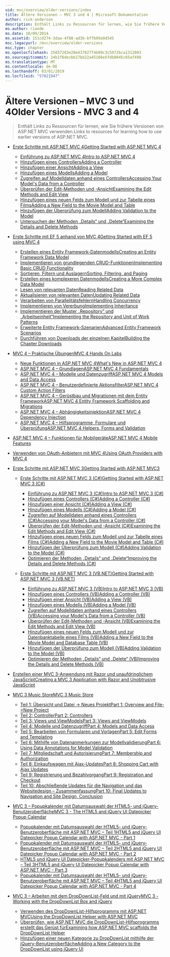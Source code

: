 ```yaml
---
uid: mvc/overview/older-versions/index
title: Ältere Versionen – MVC 3 und 4 | Microsoft-Dokumentation
author: rick-anderson
description: Enthält Links zu Ressourcen für lernen, wie Sie frühere Versionen von ASP.NET MVC verwenden.
ms.author: riande
ms.date: 10/09/2014
ms.assetid: 151cd274-3daa-4f88-ad3b-bffb99a9d545
msc.legacyurl: /mvc/overview/older-versions
msc.type: chapter
ms.openlocfilehash: 25057283e20e437027f4b89c3c5972bca1312093
ms.sourcegitcommit: 24b1f6decbb17bb22a45166e5fdb0845c65af498
ms.translationtype: MT
ms.contentlocale: de-DE
ms.lasthandoff: 03/01/2019
ms.locfileid: "57021947"
---
```

<a name="older-versions---mvc-3-and-4"></a><span data-ttu-id="b3b20-103">Ältere Versionen – MVC 3 und 4</span><span class="sxs-lookup"><span data-stu-id="b3b20-103">Older Versions - MVC 3 and 4</span></span>
====================
> <span data-ttu-id="b3b20-104">Enthält Links zu Ressourcen für lernen, wie Sie frühere Versionen von ASP.NET MVC verwenden.</span><span class="sxs-lookup"><span data-stu-id="b3b20-104">Links to resources for learning how to use earlier versions of ASP.NET MVC.</span></span>


- [<span data-ttu-id="b3b20-105">Erste Schritte mit ASP.NET MVC 4</span><span class="sxs-lookup"><span data-stu-id="b3b20-105">Getting Started with ASP.NET MVC 4</span></span>](getting-started-with-aspnet-mvc4/index.md)

    - [<span data-ttu-id="b3b20-106">Einführung zu ASP.NET MVC 4</span><span class="sxs-lookup"><span data-stu-id="b3b20-106">Intro to ASP.NET MVC 4</span></span>](getting-started-with-aspnet-mvc4/intro-to-aspnet-mvc-4.md)
    - [<span data-ttu-id="b3b20-107">Hinzufügen eines Controllers</span><span class="sxs-lookup"><span data-stu-id="b3b20-107">Adding a Controller</span></span>](getting-started-with-aspnet-mvc4/adding-a-controller.md)
    - [<span data-ttu-id="b3b20-108">Hinzufügen einer Ansicht</span><span class="sxs-lookup"><span data-stu-id="b3b20-108">Adding a View</span></span>](getting-started-with-aspnet-mvc4/adding-a-view.md)
    - [<span data-ttu-id="b3b20-109">Hinzufügen eines Modells</span><span class="sxs-lookup"><span data-stu-id="b3b20-109">Adding a Model</span></span>](getting-started-with-aspnet-mvc4/adding-a-model.md)
    - [<span data-ttu-id="b3b20-110">Zugreifen auf Modelldaten anhand eines Controllers</span><span class="sxs-lookup"><span data-stu-id="b3b20-110">Accessing Your Model's Data from a Controller</span></span>](getting-started-with-aspnet-mvc4/accessing-your-models-data-from-a-controller.md)
    - [<span data-ttu-id="b3b20-111">Überprüfen der Edit-Methoden und -Ansicht</span><span class="sxs-lookup"><span data-stu-id="b3b20-111">Examining the Edit Methods and Edit View</span></span>](getting-started-with-aspnet-mvc4/examining-the-edit-methods-and-edit-view.md)
    - [<span data-ttu-id="b3b20-112">Hinzufügen eines neuen Felds zum Modell und zur Tabelle eines Films</span><span class="sxs-lookup"><span data-stu-id="b3b20-112">Adding a New Field to the Movie Model and Table</span></span>](getting-started-with-aspnet-mvc4/adding-a-new-field-to-the-movie-model-and-table.md)
    - [<span data-ttu-id="b3b20-113">Hinzufügen der Überprüfung zum Modell</span><span class="sxs-lookup"><span data-stu-id="b3b20-113">Adding Validation to the Model</span></span>](getting-started-with-aspnet-mvc4/adding-validation-to-the-model.md)
    - [<span data-ttu-id="b3b20-114">Untersuchen der Methoden „Details“ und „Delete“</span><span class="sxs-lookup"><span data-stu-id="b3b20-114">Examining the Details and Delete Methods</span></span>](getting-started-with-aspnet-mvc4/examining-the-details-and-delete-methods.md)
- [<span data-ttu-id="b3b20-115">Erste Schritte mit EF 5 anhand von MVC 4</span><span class="sxs-lookup"><span data-stu-id="b3b20-115">Getting Started with EF 5 using MVC 4</span></span>](getting-started-with-ef-5-using-mvc-4/index.md)

    - [<span data-ttu-id="b3b20-116">Erstellen eines Entity Framework-Datenmodells</span><span class="sxs-lookup"><span data-stu-id="b3b20-116">Creating an Entity Framework Data Model</span></span>](getting-started-with-ef-5-using-mvc-4/creating-an-entity-framework-data-model-for-an-asp-net-mvc-application.md)
    - [<span data-ttu-id="b3b20-117">Implementieren von grundlegenden CRUD-Funktionen</span><span class="sxs-lookup"><span data-stu-id="b3b20-117">Implementing Basic CRUD Functionality</span></span>](getting-started-with-ef-5-using-mvc-4/implementing-basic-crud-functionality-with-the-entity-framework-in-asp-net-mvc-application.md)
    - [<span data-ttu-id="b3b20-118">Sortieren, Filtern und Auslagern</span><span class="sxs-lookup"><span data-stu-id="b3b20-118">Sorting, Filtering, and Paging</span></span>](getting-started-with-ef-5-using-mvc-4/sorting-filtering-and-paging-with-the-entity-framework-in-an-asp-net-mvc-application.md)
    - [<span data-ttu-id="b3b20-119">Erstellen eines komplexeren Datenmodells</span><span class="sxs-lookup"><span data-stu-id="b3b20-119">Creating a More Complex Data Model</span></span>](getting-started-with-ef-5-using-mvc-4/creating-a-more-complex-data-model-for-an-asp-net-mvc-application.md)
    - [<span data-ttu-id="b3b20-120">Lesen von relevanten Daten</span><span class="sxs-lookup"><span data-stu-id="b3b20-120">Reading Related Data</span></span>](getting-started-with-ef-5-using-mvc-4/reading-related-data-with-the-entity-framework-in-an-asp-net-mvc-application.md)
    - [<span data-ttu-id="b3b20-121">Aktualisieren von relevanten Daten</span><span class="sxs-lookup"><span data-stu-id="b3b20-121">Updating Related Data</span></span>](getting-started-with-ef-5-using-mvc-4/updating-related-data-with-the-entity-framework-in-an-asp-net-mvc-application.md)
    - [<span data-ttu-id="b3b20-122">Verarbeiten von Parallelitätsfehlern</span><span class="sxs-lookup"><span data-stu-id="b3b20-122">Handling Concurrency</span></span>](getting-started-with-ef-5-using-mvc-4/handling-concurrency-with-the-entity-framework-in-an-asp-net-mvc-application.md)
    - [<span data-ttu-id="b3b20-123">Implementieren von Vererbung</span><span class="sxs-lookup"><span data-stu-id="b3b20-123">Implementing Inheritance</span></span>](getting-started-with-ef-5-using-mvc-4/implementing-inheritance-with-the-entity-framework-in-an-asp-net-mvc-application.md)
    - [<span data-ttu-id="b3b20-124">Implementieren der Muster „Repository“ und „Arbeitseinheit“</span><span class="sxs-lookup"><span data-stu-id="b3b20-124">Implementing the Repository and Unit of Work Patterns</span></span>](getting-started-with-ef-5-using-mvc-4/implementing-the-repository-and-unit-of-work-patterns-in-an-asp-net-mvc-application.md)
    - [<span data-ttu-id="b3b20-125">Erweiterte Entity Framework-Szenarien</span><span class="sxs-lookup"><span data-stu-id="b3b20-125">Advanced Entity Framework Scenarios</span></span>](getting-started-with-ef-5-using-mvc-4/advanced-entity-framework-scenarios-for-an-mvc-web-application.md)
    - [<span data-ttu-id="b3b20-126">Durchführen von Downloads der einzelnen Kapitel</span><span class="sxs-lookup"><span data-stu-id="b3b20-126">Building the Chapter Downloads</span></span>](getting-started-with-ef-5-using-mvc-4/building-the-ef5-mvc4-chapter-downloads.md)
- [<span data-ttu-id="b3b20-127">MVC 4 – Praktische Übungen</span><span class="sxs-lookup"><span data-stu-id="b3b20-127">MVC 4 Hands On Labs</span></span>](hands-on-labs/index.md)

    - [<span data-ttu-id="b3b20-128">Neue Funktionen in ASP.NET MVC 4</span><span class="sxs-lookup"><span data-stu-id="b3b20-128">What's New in ASP.NET MVC 4</span></span>](hands-on-labs/whats-new-in-aspnet-mvc-4.md)
    - [<span data-ttu-id="b3b20-129">ASP.NET MVC 4 – Grundlagen</span><span class="sxs-lookup"><span data-stu-id="b3b20-129">ASP.NET MVC 4 Fundamentals</span></span>](hands-on-labs/aspnet-mvc-4-fundamentals.md)
    - [<span data-ttu-id="b3b20-130">ASP.NET MVC 4 – Modelle und Datenzugriff</span><span class="sxs-lookup"><span data-stu-id="b3b20-130">ASP.NET MVC 4 Models and Data Access</span></span>](hands-on-labs/aspnet-mvc-4-models-and-data-access.md)
    - [<span data-ttu-id="b3b20-131">ASP.NET MVC 4 – Benutzerdefinierte Aktionsfilter</span><span class="sxs-lookup"><span data-stu-id="b3b20-131">ASP.NET MVC 4 Custom Action Filters</span></span>](hands-on-labs/aspnet-mvc-4-custom-action-filters.md)
    - [<span data-ttu-id="b3b20-132">ASP.NET MVC 4 – Gerüstbau und Migrationen mit dem Entity Framework</span><span class="sxs-lookup"><span data-stu-id="b3b20-132">ASP.NET MVC 4 Entity Framework Scaffolding and Migrations</span></span>](hands-on-labs/aspnet-mvc-4-entity-framework-scaffolding-and-migrations.md)
    - [<span data-ttu-id="b3b20-133">ASP.NET MVC 4 – Abhängigkeitsinjektion</span><span class="sxs-lookup"><span data-stu-id="b3b20-133">ASP.NET MVC 4 Dependency Injection</span></span>](hands-on-labs/aspnet-mvc-4-dependency-injection.md)
    - [<span data-ttu-id="b3b20-134">ASP.NET MVC 4 – Hilfsprogramme, Formulare und Überprüfung</span><span class="sxs-lookup"><span data-stu-id="b3b20-134">ASP.NET MVC 4 Helpers, Forms and Validation</span></span>](hands-on-labs/aspnet-mvc-4-helpers-forms-and-validation.md)
- [<span data-ttu-id="b3b20-135">ASP.NET MVC 4 – Funktionen für Mobilgeräte</span><span class="sxs-lookup"><span data-stu-id="b3b20-135">ASP.NET MVC 4 Mobile Features</span></span>](aspnet-mvc-4-mobile-features.md)
- [<span data-ttu-id="b3b20-136">Verwenden von OAuth-Anbietern mit MVC 4</span><span class="sxs-lookup"><span data-stu-id="b3b20-136">Using OAuth Providers with MVC 4</span></span>](using-oauth-providers-with-mvc.md)
- [<span data-ttu-id="b3b20-137">Erste Schritte mit ASP.NET MVC 3</span><span class="sxs-lookup"><span data-stu-id="b3b20-137">Getting Started with ASP.NET MVC3</span></span>](getting-started-with-aspnet-mvc3/index.md)

    - [<span data-ttu-id="b3b20-138">Erste Schritte mit ASP.NET MVC 3 (C#)</span><span class="sxs-lookup"><span data-stu-id="b3b20-138">Getting Started with ASP.NET MVC 3 (C#)</span></span>](getting-started-with-aspnet-mvc3/cs/index.md)

        - [<span data-ttu-id="b3b20-139">Einführung zu ASP.NET MVC 3 (C#)</span><span class="sxs-lookup"><span data-stu-id="b3b20-139">Intro to ASP.NET MVC 3 (C#)</span></span>](getting-started-with-aspnet-mvc3/cs/intro-to-aspnet-mvc-3.md)
        - [<span data-ttu-id="b3b20-140">Hinzufügen eines Controllers (C#)</span><span class="sxs-lookup"><span data-stu-id="b3b20-140">Adding a Controller (C#)</span></span>](getting-started-with-aspnet-mvc3/cs/adding-a-controller.md)
        - [<span data-ttu-id="b3b20-141">Hinzufügen einer Ansicht (C#)</span><span class="sxs-lookup"><span data-stu-id="b3b20-141">Adding a View (C#)</span></span>](getting-started-with-aspnet-mvc3/cs/adding-a-view.md)
        - [<span data-ttu-id="b3b20-142">Hinzufügen eines Modells (C#)</span><span class="sxs-lookup"><span data-stu-id="b3b20-142">Adding a Model (C#)</span></span>](getting-started-with-aspnet-mvc3/cs/adding-a-model.md)
        - [<span data-ttu-id="b3b20-143">Zugreifen auf Modelldaten anhand eines Controllers (C#)</span><span class="sxs-lookup"><span data-stu-id="b3b20-143">Accessing your Model's Data from a Controller (C#)</span></span>](getting-started-with-aspnet-mvc3/cs/accessing-your-models-data-from-a-controller.md)
        - [<span data-ttu-id="b3b20-144">Überprüfen der Edit-Methoden und -Ansicht (C#)</span><span class="sxs-lookup"><span data-stu-id="b3b20-144">Examining the Edit Methods and Edit View (C#)</span></span>](getting-started-with-aspnet-mvc3/cs/examining-the-edit-methods-and-edit-view.md)
        - [<span data-ttu-id="b3b20-145">Hinzufügen eines neuen Felds zum Modell und zur Tabelle eines Films (C#)</span><span class="sxs-lookup"><span data-stu-id="b3b20-145">Adding a New Field to the Movie Model and Table (C#)</span></span>](getting-started-with-aspnet-mvc3/cs/adding-a-new-field.md)
        - [<span data-ttu-id="b3b20-146">Hinzufügen der Überprüfung zum Modell (C#)</span><span class="sxs-lookup"><span data-stu-id="b3b20-146">Adding Validation to the Model (C#)</span></span>](getting-started-with-aspnet-mvc3/cs/adding-validation-to-the-model.md)
        - [<span data-ttu-id="b3b20-147">Optimieren der Methoden „Details“ und „Delete“</span><span class="sxs-lookup"><span data-stu-id="b3b20-147">Improving the Details and Delete Methods (C#)</span></span>](getting-started-with-aspnet-mvc3/cs/improving-the-details-and-delete-methods.md)
    - [<span data-ttu-id="b3b20-148">Erste Schritte mit ASP.NET MVC 3 (VB.NET)</span><span class="sxs-lookup"><span data-stu-id="b3b20-148">Getting Started with ASP.NET MVC 3 (VB.NET)</span></span>](getting-started-with-aspnet-mvc3/vb/index.md)

        - [<span data-ttu-id="b3b20-149">Einführung zu ASP.NET MVC 3 (VB)</span><span class="sxs-lookup"><span data-stu-id="b3b20-149">Intro to ASP.NET MVC 3 (VB)</span></span>](getting-started-with-aspnet-mvc3/vb/intro-to-aspnet-mvc-3.md)
        - [<span data-ttu-id="b3b20-150">Hinzufügen eines Controllers (VB)</span><span class="sxs-lookup"><span data-stu-id="b3b20-150">Adding a Controller (VB)</span></span>](getting-started-with-aspnet-mvc3/vb/adding-a-controller.md)
        - [<span data-ttu-id="b3b20-151">Hinzufügen einer Ansicht (VB)</span><span class="sxs-lookup"><span data-stu-id="b3b20-151">Adding a View (VB)</span></span>](getting-started-with-aspnet-mvc3/vb/adding-a-view.md)
        - [<span data-ttu-id="b3b20-152">Hinzufügen eines Modells (VB)</span><span class="sxs-lookup"><span data-stu-id="b3b20-152">Adding a Model (VB)</span></span>](getting-started-with-aspnet-mvc3/vb/adding-a-model.md)
        - [<span data-ttu-id="b3b20-153">Zugreifen auf Modelldaten anhand eines Controllers (VB)</span><span class="sxs-lookup"><span data-stu-id="b3b20-153">Accessing your Model's Data from a Controller (VB)</span></span>](getting-started-with-aspnet-mvc3/vb/accessing-your-models-data-from-a-controller.md)
        - [<span data-ttu-id="b3b20-154">Überprüfen der Edit-Methoden und -Ansicht (VB)</span><span class="sxs-lookup"><span data-stu-id="b3b20-154">Examining the Edit Methods and Edit View (VB)</span></span>](getting-started-with-aspnet-mvc3/vb/examining-the-edit-methods-and-edit-view.md)
        - [<span data-ttu-id="b3b20-155">Hinzufügen eines neuen Felds zum Modell und zur Datenbanktabelle eines Films (VB)</span><span class="sxs-lookup"><span data-stu-id="b3b20-155">Adding a New Field to the Movie Model and Database Table (VB)</span></span>](getting-started-with-aspnet-mvc3/vb/adding-a-new-field.md)
        - [<span data-ttu-id="b3b20-156">Hinzufügen der Überprüfung zum Modell (VB)</span><span class="sxs-lookup"><span data-stu-id="b3b20-156">Adding Validation to the Model (VB)</span></span>](getting-started-with-aspnet-mvc3/vb/adding-validation-to-the-model.md)
        - [<span data-ttu-id="b3b20-157">Optimieren der Methoden „Details“ und „Delete“ (VB)</span><span class="sxs-lookup"><span data-stu-id="b3b20-157">Improving the Details and Delete Methods (VB)</span></span>](getting-started-with-aspnet-mvc3/vb/improving-the-details-and-delete-methods.md)
- [<span data-ttu-id="b3b20-158">Erstellen einer MVC 3-Anwendung mit Razor und unaufdringlichem JavaScript</span><span class="sxs-lookup"><span data-stu-id="b3b20-158">Creating a MVC 3 Application with Razor and Unobtrusive JavaScript</span></span>](creating-a-mvc-3-application-with-razor-and-unobtrusive-javascript.md)
- [<span data-ttu-id="b3b20-159">MVC 3 Music Store</span><span class="sxs-lookup"><span data-stu-id="b3b20-159">MVC 3 Music Store</span></span>](mvc-music-store/index.md)

    - [<span data-ttu-id="b3b20-160">Teil 1: Übersicht und Datei -> Neues Projekt</span><span class="sxs-lookup"><span data-stu-id="b3b20-160">Part 1: Overview and File->New Project</span></span>](mvc-music-store/mvc-music-store-part-1.md)
    - [<span data-ttu-id="b3b20-161">Teil 2: Controller</span><span class="sxs-lookup"><span data-stu-id="b3b20-161">Part 2: Controllers</span></span>](mvc-music-store/mvc-music-store-part-2.md)
    - [<span data-ttu-id="b3b20-162">Teil 3: Views und ViewModels</span><span class="sxs-lookup"><span data-stu-id="b3b20-162">Part 3: Views and ViewModels</span></span>](mvc-music-store/mvc-music-store-part-3.md)
    - [<span data-ttu-id="b3b20-163">Teil 4: Modelle und Datenzugriff</span><span class="sxs-lookup"><span data-stu-id="b3b20-163">Part 4: Models and Data Access</span></span>](mvc-music-store/mvc-music-store-part-4.md)
    - [<span data-ttu-id="b3b20-164">Teil 5: Bearbeiten von Formularen und Vorlagen</span><span class="sxs-lookup"><span data-stu-id="b3b20-164">Part 5: Edit Forms and Templating</span></span>](mvc-music-store/mvc-music-store-part-5.md)
    - [<span data-ttu-id="b3b20-165">Teil 6: Mithilfe von Datenanmerkungen zur Modellvalidierung</span><span class="sxs-lookup"><span data-stu-id="b3b20-165">Part 6: Using Data Annotations for Model Validation</span></span>](mvc-music-store/mvc-music-store-part-6.md)
    - [<span data-ttu-id="b3b20-166">Teil 7: Mitgliedschaft und Autorisierung</span><span class="sxs-lookup"><span data-stu-id="b3b20-166">Part 7: Membership and Authorization</span></span>](mvc-music-store/mvc-music-store-part-7.md)
    - [<span data-ttu-id="b3b20-167">Teil 8: Einkaufswagen mit Ajax-Updates</span><span class="sxs-lookup"><span data-stu-id="b3b20-167">Part 8: Shopping Cart with Ajax Updates</span></span>](mvc-music-store/mvc-music-store-part-8.md)
    - [<span data-ttu-id="b3b20-168">Teil 9: Registrierung und Bezahlvorgang</span><span class="sxs-lookup"><span data-stu-id="b3b20-168">Part 9: Registration and Checkout</span></span>](mvc-music-store/mvc-music-store-part-9.md)
    - [<span data-ttu-id="b3b20-169">Teil 10: Abschließende Updates für die Navigation und das Websitedesign – Zusammenfassung</span><span class="sxs-lookup"><span data-stu-id="b3b20-169">Part 10: Final Updates to Navigation and Site Design, Conclusion</span></span>](mvc-music-store/mvc-music-store-part-10.md)
- [<span data-ttu-id="b3b20-170">MVC 3 – Popupkalender mit Datumsauswahl der HTML5- und jQuery-Benutzeroberfläche</span><span class="sxs-lookup"><span data-stu-id="b3b20-170">MVC 3 - The HTML5 and jQuery UI Datepicker Popup Calendar</span></span>](using-the-html5-and-jquery-ui-datepicker-popup-calendar-with-aspnet-mvc/index.md)

    - [<span data-ttu-id="b3b20-171">Popupkalender mit Datumsauswahl der HTML5- und jQuery-Benutzeroberfläche mit ASP.NET MVC – Teil 1</span><span class="sxs-lookup"><span data-stu-id="b3b20-171">HTML5 and jQuery UI Datepicker Popup Calendar with ASP.NET MVC - Part 1</span></span>](using-the-html5-and-jquery-ui-datepicker-popup-calendar-with-aspnet-mvc/using-the-html5-and-jquery-ui-datepicker-popup-calendar-with-aspnet-mvc-part-1.md)
    - [<span data-ttu-id="b3b20-172">Popupkalender mit Datumsauswahl der HTML5- und jQuery-Benutzeroberfläche mit ASP.NET MVC – Teil 2</span><span class="sxs-lookup"><span data-stu-id="b3b20-172">HTML5 and jQuery UI Datepicker Popup Calendar with ASP.NET MVC - Part 2</span></span>](using-the-html5-and-jquery-ui-datepicker-popup-calendar-with-aspnet-mvc/using-the-html5-and-jquery-ui-datepicker-popup-calendar-with-aspnet-mvc-part-2.md)
    - [<span data-ttu-id="b3b20-173">HTML5 und jQuery UI Datepicker-Popupkalenders mit ASP.NET MVC – Teil 3</span><span class="sxs-lookup"><span data-stu-id="b3b20-173">HTML5 and jQuery UI Datepicker Popup Calendar with ASP.NET MVC - Part 3</span></span>](using-the-html5-and-jquery-ui-datepicker-popup-calendar-with-aspnet-mvc/using-the-html5-and-jquery-ui-datepicker-popup-calendar-with-aspnet-mvc-part-3.md)
    - [<span data-ttu-id="b3b20-174">Popupkalender mit Datumsauswahl der HTML5- und jQuery-Benutzeroberfläche mit ASP.NET MVC – Teil 4</span><span class="sxs-lookup"><span data-stu-id="b3b20-174">HTML5 and jQuery UI Datepicker Popup Calendar with ASP.NET MVC - Part 4</span></span>](using-the-html5-and-jquery-ui-datepicker-popup-calendar-with-aspnet-mvc/using-the-html5-and-jquery-ui-datepicker-popup-calendar-with-aspnet-mvc-part-4.md)
- [<span data-ttu-id="b3b20-175">MVC 3 – Arbeiten mit dem DropDownList-Feld und mit jQuery</span><span class="sxs-lookup"><span data-stu-id="b3b20-175">MVC 3 - Working with the DropDownList Box and jQuery</span></span>](working-with-the-dropdownlist-box-and-jquery/index.md)

    - [<span data-ttu-id="b3b20-176">Verwenden des DropDownList-Hilfsprogramms mit ASP.NET MVC</span><span class="sxs-lookup"><span data-stu-id="b3b20-176">Using the DropDownList Helper with ASP.NET MVC</span></span>](working-with-the-dropdownlist-box-and-jquery/using-the-dropdownlist-helper-with-aspnet-mvc.md)
    - [<span data-ttu-id="b3b20-177">Überprüfen, wie ASP.NET MVC die DropDownList-Hilfsprogramms erstellt das Gerüst für</span><span class="sxs-lookup"><span data-stu-id="b3b20-177">Examining how ASP.NET MVC scaffolds the DropDownList Helper</span></span>](working-with-the-dropdownlist-box-and-jquery/examining-how-aspnet-mvc-scaffolds-the-dropdownlist-helper.md)
    - [<span data-ttu-id="b3b20-178">Hinzufügen einer neuen Kategorie zu DropDownList mithilfe der jQuery-Benutzeroberfläche</span><span class="sxs-lookup"><span data-stu-id="b3b20-178">Adding a New Category to the DropDownList using jQuery UI</span></span>](working-with-the-dropdownlist-box-and-jquery/adding-a-new-category-to-the-dropdownlist-using-jquery-ui.md)
